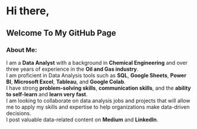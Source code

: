 # Hi there,
## Welcome To My GitHub Page

### About Me:
I am a **Data Analyst** with a background in **Chemical Engineering** and over three years of experience in the **Oil and Gas industry**.  
I am proficient in Data Analysis tools such as **SQL**, **Google Sheets**, **Power BI**, **Microsoft Excel**, **Tableau**, and **Google Colab**.  
I have strong **problem-solving skills**, **communication skills**, and the **ability to self-learn** and **learn very fast**.  
I am looking to collaborate on data analysis jobs and projects that will allow me to apply my skills and expertise to help organizations make data-driven decisions.  
I post valuable data-related content on **Medium** and **LinkedIn**.

